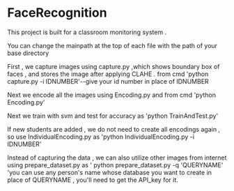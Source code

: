 # FaceRecognition
This project is built for a classroom monitoring system .

You can change the mainpath at the top of each file with the path of your base directory 

First , we capture images using capture.py ,which shows boundary box of faces , and stores the image after applying CLAHE .
from cmd 'python capture.py -i IDNUMBER'--give your id number in place of IDNUMBER

Next we encode all the images using Encoding.py and from cmd 'python Encoding.py'

Next we train with svm and test for accuracy as 'python TrainAndTest.py'

If new students are added , we do not need to create all encodings again , so use IndividualEncoding.py as 'python IndividualEncoding.py -i IDNUMBER'

Instead of capturing the data , we can also utilize other images from internet using prepare_dataset.py as '   python prepare_dataset.py -q 'QUERYNAME'   'you can use any person's name whose database you want to create in place of QUERYNAME , you'll need to get the API_key for it.
